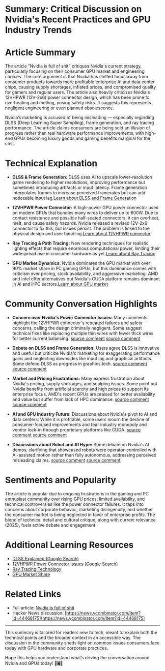 # Summary: Critical Discussion on Nvidia's Recent Practices and GPU Industry Trends

# Article Summary

The article "Nvidia is full of shit" critiques Nvidia's current strategy, particularly focusing on their consumer GPU market and engineering choices. The core argument is that Nvidia has shifted focus away from consumer products towards more profitable enterprise AI and data center chips, causing supply shortages, inflated prices, and compromised quality for gamers and regular users. The article also heavily criticizes Nvidia's 12VHPWR (12V-2x6) power connector design, which has been prone to overheating and melting, posing safety risks. It suggests this represents negligent engineering or even planned obsolescence.

Nvidia’s marketing is accused of being misleading — especially regarding DLSS (Deep Learning Super Sampling), frame generation, and ray tracing performance. The article claims consumers are being sold an illusion of progress rather than real hardware performance improvements, with high-end GPUs becoming luxury goods and gaming benefits marginal for the cost.

# Technical Explanation

- **DLSS & Frame Generation:** DLSS uses AI to upscale lower-resolution game rendering to higher resolutions, improving performance but sometimes introducing artifacts or input latency. Frame generation interpolates frames to increase perceived framerates but can add noticeable input lag.[Learn about DLSS](https://www.google.com/search?q=DLSS) [and Frame Generation](https://www.google.com/search?q=GPU+frame+generation)

- **12VHPWR Power Connector:** A high-power GPU power connector used on modern GPUs that bundles many wires to deliver up to 600W. Due to contact resistance and possible half-seated connectors, it can overheat, melt, and cause safety hazards. Nvidia released a revised 12V-2x6 connector to fix this, but issues persist. The problem is linked to the physical design and user handling.[Learn about 12VHPWR connector](https://www.google.com/search?q=12VHPWR+power+connector+melt)

- **Ray Tracing & Path Tracing:** New rendering techniques for realistic lighting effects that require enormous computational power, limiting their widespread use in consumer hardware as yet.[Learn about Ray Tracing](https://www.google.com/search?q=ray+tracing+gpu)

- **GPU Market Dynamics:** Nvidia dominates the GPU market with over 90% market share in PC gaming GPUs, but this dominance comes with criticism over pricing, stock availability, and aggressive marketing. AMD and Intel offer alternatives but Nvidia's CUDA platform remains dominant in AI and HPC sectors.[Learn about GPU market](https://www.google.com/search?q=GPU+market+share+Nvidia+AMD+Intel)

# Community Conversation Highlights

- **Concern over Nvidia's Power Connector Issues:** Many comments highlight the 12VHPWR connector's repeated failures and safety concerns, calling the design criminally negligent. Some suggest technical fixes like replacing multiple thin wires with fewer thick wires for better current balancing. [source comment](https://news.ycombinator.com/item?id=44469388) [source comment](https://news.ycombinator.com/item?id=44469723)

- **Debate on DLSS and Frame Generation:** Users agree DLSS is innovative and useful but criticize Nvidia's marketing for exaggerating performance gains and neglecting downsides like input lag and graphical artifacts. Some defend DLSS as progress in graphics tech. [source comment](https://news.ycombinator.com/item?id=44469080) [source comment](https://news.ycombinator.com/item?id=44468810)

- **Market and Pricing Frustrations:** Many express frustration about Nvidia's pricing, supply shortages, and scalping issues. Some point out Nvidia benefits from artificial scarcity and high prices to support its enterprise focus. AMD's recent GPUs are praised for better availability and value but suffer from lack of HPC dominance. [source comment](https://news.ycombinator.com/item?id=44469082) [source comment](https://news.ycombinator.com/item?id=44468628)

- **AI and GPU Industry Future:** Discussions about Nvidia's pivot to AI and data centers: While it is profitable, some users mourn the decline of consumer-focused improvements and fear industry monopoly and vendor lock-in through proprietary platforms like CUDA. [source comment](https://news.ycombinator.com/item?id=44469330) [source comment](https://news.ycombinator.com/item?id=44468901)

- **Discussions about Robot and AI Hype:** Some debate on Nvidia’s AI demos, clarifying that showcased robots were operator-controlled with AI-assisted motion rather than fully autonomous, addressing perceived misleading claims. [source comment](https://news.ycombinator.com/item?id=44468630) [source comment](https://news.ycombinator.com/item?id=44468755)

# Sentiments and Popularity

The article is popular due to ongoing frustrations in the gaming and PC enthusiast community over rising GPU prices, limited availability, and technical controversies like the power connector failures. It taps into concerns about corporate behavior, marketing disingenuity, and whether the consumer market is being neglected in favor of enterprise profits. The blend of technical detail and cultural critique, along with current relevance (2025), fuels active debate and engagement.

# Additional Learning Resources

- [DLSS Explained (Google Search)](https://www.google.com/search?q=DLSS)
- [12VHPWR Power Connector Issues (Google Search)](https://www.google.com/search?q=12VHPWR+power+connector+melt)
- [Ray Tracing Technology](https://www.google.com/search?q=ray+tracing+gpu)
- [GPU Market Share](https://www.google.com/search?q=GPU+market+share+Nvidia+AMD+Intel)

# Related Links

- Full article: [Nvidia is full of shit](https://blog.sebin-nyshkim.net/posts/nvidia-is-full-of-shit/)
- Hacker News discussion: [https://news.ycombinator.com/item?id=44468175](https://news.ycombinator.com/item?id=44468175)

---

This summary is tailored for readers new to tech, meant to explain both the technical points and the broader context in an accessible way. The discussion in the community sheds light on common issues consumers face today with GPU hardware and corporate practices.

Hope this helps you understand what’s driving the conversation around Nvidia and GPUs today! 🚀🖥️💸
